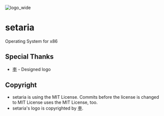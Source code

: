 ![logo_wide](https://github.com/setariaOS/setaria/blob/master/logo.png)
# setaria
Operating System for x86

## Special Thanks
- [李](https://github.com/Lee0701) - Designed logo

## Copyright
- setaria is using the MIT License. Commits before the license is changed to MIT License uses the MIT License, too.<br>
- setaria's logo is copyrighted by [李](https://github.com/Lee0701).
